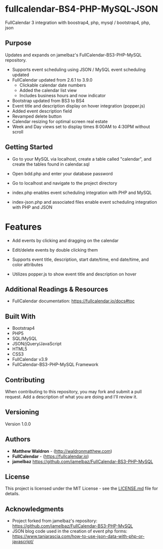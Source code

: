 # fullcalendar-BS4-PHP-MySQL-JSON
FullCalendar 3 integration with boostrap4, php, mysql / bootstrap4, php, json

## Purpose

Updates and expands on jamelbaz's FullCalendar-BS3-PHP-MySQL repository.

* Supports event scheduling using JSON / MySQL event scheduling updated
* FullCalendar updated from 2.6.1 to 3.9.0
	* Clickable calendar date numbers
	* Added the calendar list view
	* Includes business hours and now indicator 
* Bootstrap updated from BS3 to BS4
* Event title and description display on hover integration (popper.js)
* Added event description field
* Revamped delete button
* Calendar resizing for optimal screen real estate 
* Week and Day views set to display times 8:00AM to 4:30PM without scroll

## Getting Started

* Go to your MySQL via localhost, create a table called "calendar", and create the tables found in calendar.sql

* Open bdd.php and enter your database password

* Go to localhost and navigate to the project directory

* index.php enables event scheduling integration with PHP and MySQL

* index-json.php and associated files enable event scheduling integration with PHP and JSON

# Features

* Add events by clicking and dragging on the calendar

* Edit/delete events by double clicking them

* Supports event title, description, start date/time, end date/time, and color attributes

* Utilizes popper.js to show event title and description on hover

## Additional Readings & Resources

* FullCalendar documentation: https://fullcalendar.io/docs#toc

## Built With

* Bootstrap4
* PHP5
* SQL/MySQL
* JSON/jQuery/JavaScript
* HTML5
* CSS3
* FullCalendar v3.9
* FullCalendar-BS3-PHP-MySQL Framework

## Contributing

When contributing to this repository, you may fork and submit a pull request. Add a description of what you are doing and I'll review it.

## Versioning

Version 1.0.0

## Authors

* **Matthew Waldron** - (http://waldronmatthew.com)
* **FullCalendar** - (https://fullcalendar.io)
* **jamelbaz** https://github.com/jamelbaz/FullCalendar-BS3-PHP-MySQL

## License

This project is licensed under the MIT License - see the [LICENSE.md](LICENSE.md) file for details.

## Acknowledgments

* Project forked from jamelbaz's repository: https://github.com/jamelbaz/FullCalendar-BS3-PHP-MySQL
* JSON blog code used in the creation of event php forms: https://www.taniarascia.com/how-to-use-json-data-with-php-or-javascript/
